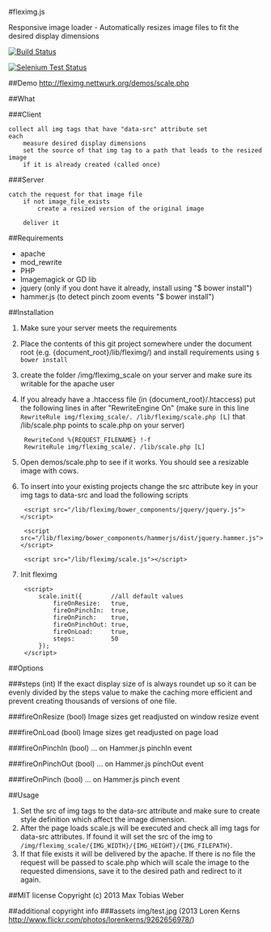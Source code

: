 #fleximg.js

Responsive image loader - Automatically resizes image files to fit the desired display dimensions

[![Build Status](https://travis-ci.org/cioddi/fleximg.js.png)](https://travis-ci.org/cioddi/fleximg.js)

[![Selenium Test Status](https://saucelabs.com/browser-matrix/fleximg.svg)](https://saucelabs.com/u/fleximg)

##Demo
http://fleximg.nettwurk.org/demos/scale.php

##What

###Client

```
collect all img tags that have "data-src" attribute set
each
	measure desired display dimensions
	set the source of that img tag to a path that leads to the resized image 
	if it is already created (called once)

```

###Server
```
catch the request for that image file
	if not image_file_exists
		create a resized version of the original image
	
	deliver it
```

##Requirements
* apache 
* mod_rewrite
* PHP
* Imagemagick or GD lib
* jquery (only if you dont have it already, install using "$ bower install")
* hammer.js (to detect pinch zoom events "$ bower install")

##Installation
1. Make sure your server meets the requirements
2. Place the contents of this git project somewhere under the document root (e.g. {document_root}/lib/fleximg/) and install requirements using ```$ bower install```
3. create the folder /img/fleximg_scale on your server and make sure its writable for the apache user
4. If you already have a .htaccess file (in {document_root}/.htaccess) put the following lines in after "RewriteEngine On" (make sure in this line ``` RewriteRule img/fleximg_scale/. /lib/fleximg/scale.php [L] ``` that /lib/scale.php points to scale.php on your server)

		RewriteCond %{REQUEST_FILENAME} !-f
		RewriteRule img/fleximg_scale/. /lib/scale.php [L]

5. Open demos/scale.php to see if it works. You should see a resizable image with cows.
6. To insert into your existing projects change the src attribute key in your img tags to data-src and load the following scripts

		<script src="/lib/fleximg/bower_components/jquery/jquery.js"></script>

		<script src="/lib/fleximg/bower_components/hammerjs/dist/jquery.hammer.js"></script>

		<script src="/lib/fleximg/scale.js"></script>

7. Init fleximg

		<script>
			scale.init({ 		//all default values
				fireOnResize:	true,
				fireOnPinchIn:	true,
				fireOnPinch:	true,
				fireOnPinchOut:	true,
				fireOnLoad:		true,
				steps:			50
			});
		</script>


##Options

###steps (int)
If the exact display size of is always roundet up so it can be evenly divided by the steps value to make the caching more efficient and prevent creating thousands of versions of one file.

###fireOnResize (bool)
Image sizes get readjusted on window resize event

###fireOnLoad (bool)
Image sizes get readjusted on page load

###fireOnPinchIn (bool)
... on Hammer.js pinchIn event

###fireOnPinchOut (bool)
... on Hammer.js pinchOut event

###fireOnPinch (bool)
... on Hammer.js pinch event


##Usage
1. Set the src of img tags to the data-src attribute and make sure to create style definition which affect the image dimension.
2. After the page loads scale.js will be executed and check all img tags for data-src attributes. If found it will set the src of the img to ```/img/fleximg_scale/{IMG_WIDTH}/{IMG_HEIGHT}/{IMG_FILEPATH}```.
3. If that file exists it will be delivered by the apache. If there is no file the request will be passed to scale.php which will scale the image to the requested dimensions, save it to the desired path and redirect to it again.

##MIT license
Copyright (c) 2013 Max Tobias Weber


##additional copyright info
###assets
img/test.jpg (2013 Loren Kerns http://www.flickr.com/photos/lorenkerns/9262656978/)